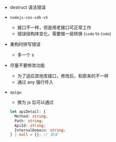 - destruct 语法错误
- `nodejs-cos-sdk-v5`
  - 接口不一样，但是用老接口可正常工作
  - 错误结构体变化，需要做一层转换 (`code` to `Code`)
- 重构时拼写错误
  - 多一个 s
- 尽量不要修改功能

  - 为了适应其他库接口，修改后，和原来的不一样
  - 通过 any 强行传入

- `apigw`

  - 换为 js 后可以通过

  ```ts
  let apiDetail: {
    Method: string;
    Path: string;
    ApiId: string;
    InternalDomain: string;
  } | null = {}; // 错误
  ```
